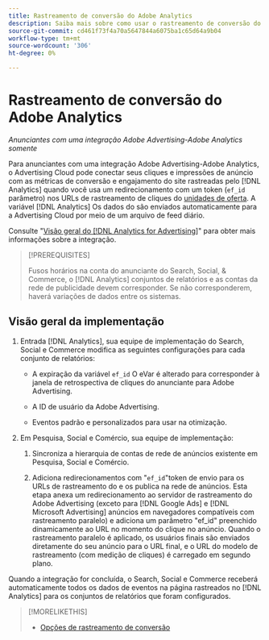 ```yaml
---
title: Rastreamento de conversão do Adobe Analytics
description: Saiba mais sobre como usar o rastreamento de conversão do Adobe Analytics para suas campanhas no Adobe Advertising.
source-git-commit: cd461f73f4a70a5647844a6075ba1c65d64a9b04
workflow-type: tm+mt
source-wordcount: '306'
ht-degree: 0%

---
```


# Rastreamento de conversão do Adobe Analytics

*Anunciantes com uma integração Adobe Advertising-Adobe Analytics somente*

Para anunciantes com uma integração Adobe Advertising-Adobe Analytics, o Advertising Cloud pode conectar seus cliques e impressões de anúncio com as métricas de conversão e engajamento do site rastreadas pelo [!DNL Analytics] quando você usa um redirecionamento com um token (`ef_id` parâmetro) nos URLs de rastreamento de cliques do [unidades de oferta](/help/search-social-commerce/glossary.md#a-b). A variável [!DNL Analytics] Os dados do são enviados automaticamente para a Advertising Cloud por meio de um arquivo de feed diário.

Consulte &quot;[Visão geral do [!DNL Analytics for Advertising]](https://experienceleague.adobe.com/docs/advertising-cloud/dsp/integrations/analytics/overview.html)&quot; para obter mais informações sobre a integração.

>[!PREREQUISITES]
>
> Fusos horários na conta do anunciante do Search, Social, &amp; Commerce, o [!DNL Analytics] conjuntos de relatórios e as contas da rede de publicidade devem corresponder. Se não corresponderem, haverá variações de dados entre os sistemas.

## Visão geral da implementação

1. Entrada [!DNL Analytics], sua equipe de implementação do Search, Social e Commerce modifica as seguintes configurações para cada conjunto de relatórios:

   * A expiração da variável `ef_id` O eVar é alterado para corresponder à janela de retrospectiva de cliques do anunciante para Adobe Advertising.

   * A ID de usuário da Adobe Advertising.

   * Eventos padrão e personalizados para usar na otimização.

1. Em Pesquisa, Social e Comércio, sua equipe de implementação:

   1. Sincroniza a hierarquia de contas de rede de anúncios existente em Pesquisa, Social e Comércio.

   1. Adiciona redirecionamentos com &quot;`ef_id`&quot;token de envio para os URLs de rastreamento do e os publica na rede de anúncios.
   Esta etapa anexa um redirecionamento ao servidor de rastreamento do Adobe Advertising (exceto para [!DNL Google Ads] e [!DNL Microsoft Advertising] anúncios em navegadores compatíveis com rastreamento paralelo) e adiciona um parâmetro &quot;ef_id&quot; preenchido dinamicamente ao URL no momento do clique no anúncio. Quando o rastreamento paralelo é aplicado, os usuários finais são enviados diretamente do seu anúncio para o URL final, e o URL do modelo de rastreamento (com medição de cliques) é carregado em segundo plano.

Quando a integração for concluída, o Search, Social e Commerce receberá automaticamente todos os dados de eventos na página rastreados no [!DNL Analytics] para os conjuntos de relatórios que foram configurados.

>[!MORELIKETHIS]
>
>* [Opções de rastreamento de conversão](conversion-tracking-about.md)

